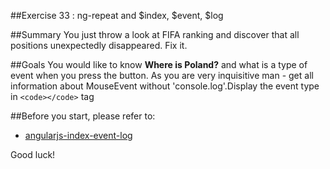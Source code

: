 ##Exercise 33 : ng-repeat and $index, $event, $log

##Summary
You just throw a look at FIFA ranking and discover that all positions unexpectedly disappeared. Fix it.

##Goals
You would like to know **Where is Poland?** and what is a type of event when you press the button. As you are very inquisitive man - get all information about MouseEvent without 'console.log'.Display the event type in `<code></code>` tag

##Before you start, please refer to:
* [angularjs-index-event-log](https://egghead.io/lessons/angularjs-index-event-log)

Good luck!
